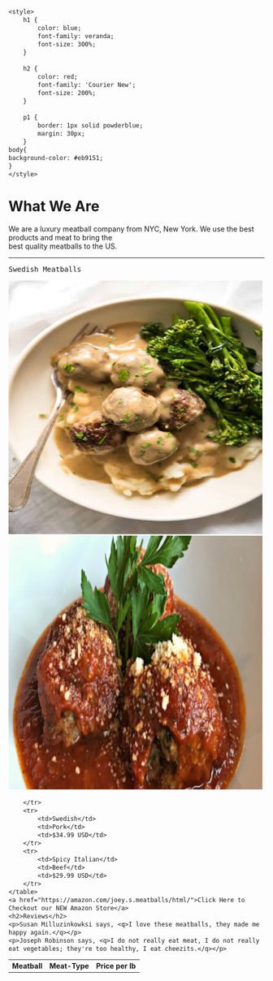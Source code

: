 <html>
<head>
    <title>Joey's Meatballs</title>
    <meta charset="utf-8">

    <style>
        h1 {
            color: blue;
            font-family: veranda;
            font-size: 300%;
        }

        h2 {
            color: red;
            font-family: 'Courier New';
            font-size: 200%;
        }

        p1 {
            border: 1px solid powderblue;
            margin: 30px;
        }
    body{
    background-color: #eb9151;
    }
    </style>
</head>
<body>
    <h1>What We Are</h1>
    <p1>We are a luxury meatball company from NYC, New York. We use the best products and meat to bring the <br> best quality meatballs to the US.</p1>
    <!--<div class="wrapper"></div>-->
    <hr />
    <pre>Swedish Meatballs                                                             Spicy Italian</pre>
    <img src="swedishmeatballs.jpg" alt="Swedish Meatballs" style="width:500px;height:500px;">           <img src="spicyitalian.jpg" alt="Spicy Italian" style="width:500px;height:500px;">
    <table style="width:100%">
        <tr>
            <th>Meatball</th>
            <th>Meat-Type</th>
            <th>Price per lb</th>

        </tr>
        <tr>
            <td>Swedish</td>
            <td>Pork</td>
            <td>$34.99 USD</td>
        </tr>
        <tr>
            <td>Spicy Italian</td>
            <td>Beef</td>
            <td>$29.99 USD</td>
        </tr>
    </table>
    <a href="https://amazon.com/joey.s.meatballs/html/">Click Here to Checkout our NEW Amazon Store</a>
    <h2>Reviews</h2>
    <p>Susan Milluzinkowksi says, <q>I love these meatballs, they made me happy again.</q></p>
    <p>Joseph Robinson says, <q>I do not really eat meat, I do not really eat vegetables; they're too healthy, I eat cheezits.</q></p>
</body>
</html>
